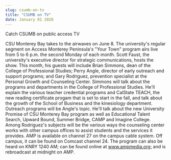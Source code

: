 ```yaml
---
slug: csumb-on-tv
title: "CSUMB on TV"
date: January 01 2020
---
```


 
<p>Catch CSUMB on public access TV</p>
<p>
  CSU Monterey Bay takes to the airwaves on June 8. The university's regular
  segment on Access Monterey Peninsula's "Your Town" program airs live from 5 to
  6 p.m. the second Monday of each month. Scott Faust, the university's
  executive director for strategic communications, hosts the show. This month,
  his guests will include Brian Simmons, dean of the College of Professional
  Studies; Perry Angle, director of early outreach and support programs; and
  Gary Rodriguez, prevention specialist at the Personal Growth and Counseling
  Center. Simmons will talk about the programs and departments in the College of
  Professional Studies. He'll explain the various teacher credential programs
  and CalState TEACH, the new reading certificate progam that is set to start in
  the fall, and talk about the growth of the School of Business and the
  kinesiology department. Outreach programs will be Angle's topic. He'll talk
  about the new University Promise of CSU Monterey Bay program as well as
  Educational Talent Search, Upward Bound, Summer Bridge, CAMP and Imagine
  College. Among Rodriguez's subjects will be the various ways the counseling
  center works with other campus offices to assist students and the services it
  provides. AMP is available on channel 27 on the campus cable system. Off
  campus, it can be found on Comcast channel 24. The program can also be heard
  on KNRY 1240 AM; can be found online at
  <a href="https://www.ampmedia.org;" title="www.ampmedia.org;"
    >www.ampmedia.org;</a
  >
  and is rebroadcast at midnight on AMP.
</p>
 
